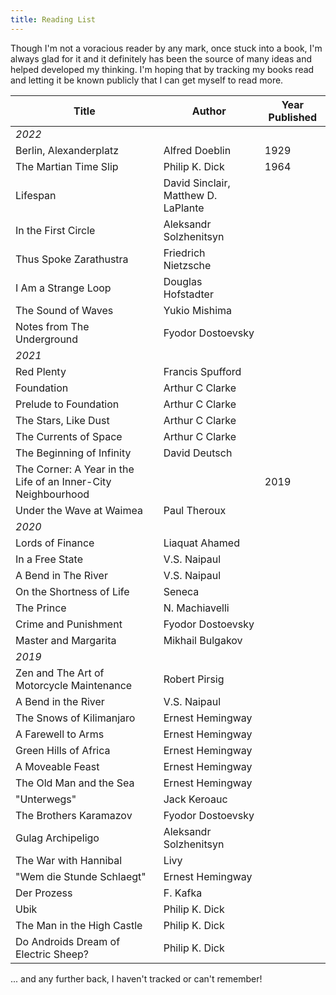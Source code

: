 ```yaml
---
title: Reading List
---
```


Though I'm not a voracious reader by any mark, once stuck into a book, I'm always glad for it and it definitely has been the source of many ideas and helped developed my thinking. I'm hoping that by tracking my books read and letting it be known publicly that I can get myself to read more.

| Title                                                         | Author                              | Year Published |
|---------------------------------------------------------------|-------------------------------------|----------------|
| _2022_                                                        |                                     |                |
| Berlin, Alexanderplatz                                        | Alfred Doeblin                      | 1929           |
| The Martian Time Slip                                         | Philip K. Dick                      | 1964           |
| Lifespan                                                      | David Sinclair, Matthew D. LaPlante |                |
| In the First Circle                                           | Aleksandr Solzhenitsyn              |                |
| Thus Spoke Zarathustra                                        | Friedrich Nietzsche                 |                |
| I Am a Strange Loop                                           | Douglas Hofstadter                  |                |
| The Sound of Waves                                            | Yukio Mishima                       |                |
| Notes from The Underground                                    | Fyodor Dostoevsky                   |                |
| _2021_                                                        |                                     |                |
| Red Plenty                                                    | Francis Spufford                    |                |
| Foundation                                                    | Arthur C Clarke                     |                |
| Prelude to Foundation                                         | Arthur C Clarke                     |                |
| The Stars, Like Dust                                          | Arthur C Clarke                     |                |
| The Currents of Space                                         | Arthur C Clarke                     |                |
| The Beginning of Infinity                                     | David Deutsch                       |                |
| The Corner: A Year in the Life of an Inner-City Neighbourhood |                                     | 2019           |
| Under the Wave at Waimea                                      | Paul Theroux                        |                |
| _2020_                                                        |                                     |                |
| Lords of Finance                                              | Liaquat Ahamed                      |                |
| In a Free State                                               | V.S. Naipaul                        |                |
| A Bend in The River                                           | V.S. Naipaul                        |                |
| On the Shortness of Life                                      | Seneca                              |                |
| The Prince                                                    | N. Machiavelli                      |                |
| Crime and Punishment                                          | Fyodor Dostoevsky                   |                |
| Master and Margarita                                          | Mikhail Bulgakov                    |                |
| _2019_                                                        |                                     |                |
| Zen and The Art of Motorcycle Maintenance                     | Robert Pirsig                       |                |
| A Bend in the River                                           | V.S. Naipaul                        |                |
| The Snows of Kilimanjaro                                      | Ernest Hemingway                    |                |
| A Farewell to Arms                                            | Ernest Hemingway                    |                |
| Green Hills of Africa                                         | Ernest Hemingway                    |                |
| A Moveable Feast                                              | Ernest Hemingway                    |                |
| The Old Man and the Sea                                       | Ernest Hemingway                    |                |
| "Unterwegs"                                                   | Jack Keroauc                        |                |
| The Brothers Karamazov                                        | Fyodor Dostoevsky                   |                |
| Gulag Archipeligo                                             | Aleksandr Solzhenitsyn              |                |
| The War with Hannibal                                         | Livy                                |                |
| "Wem die Stunde Schlaegt"                                     | Ernest Hemingway                    |                |
| Der Prozess                                                   | F. Kafka                            |                |
| Ubik                                                          | Philip K. Dick                      |                |
| The Man in the High Castle                                    | Philip K. Dick                      |                |
| Do Androids Dream of Electric Sheep?                          | Philip K. Dick                      |                |


... and any further back, I haven't tracked or can't remember!
